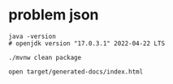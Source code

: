 # problem json

```shell
java -version
# openjdk version "17.0.3.1" 2022-04-22 LTS

./mvnw clean package

open target/generated-docs/index.html
```
